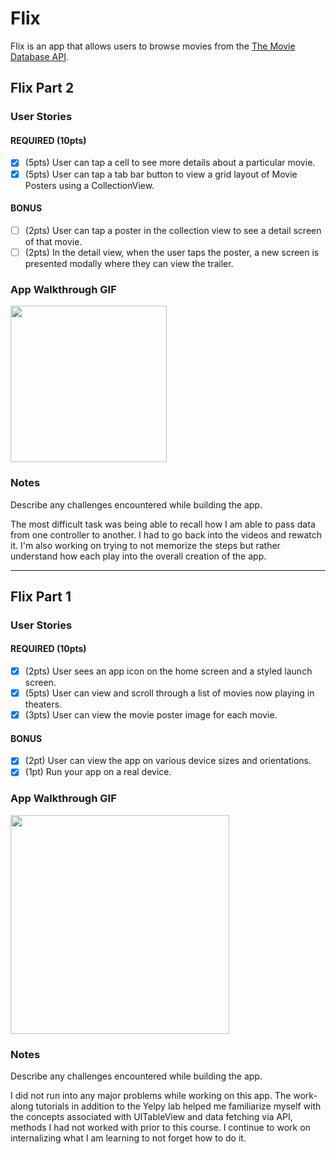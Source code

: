 
# Flix

Flix is an app that allows users to browse movies from the [The Movie Database API](http://docs.themoviedb.apiary.io/#).

## Flix Part 2

### User Stories

#### REQUIRED (10pts)
- [x] (5pts) User can tap a cell to see more details about a particular movie.
- [x] (5pts) User can tap a tab bar button to view a grid layout of Movie Posters using a CollectionView.

#### BONUS
- [ ] (2pts) User can tap a poster in the collection view to see a detail screen of that movie.
- [ ] (2pts) In the detail view, when the user taps the poster, a new screen is presented modally where they can view the trailer.

### App Walkthrough GIF
<img src= "https://i.imgur.com/vHuUGK1.gif" width=250\><br>

### Notes
Describe any challenges encountered while building the app.

The most difficult task was being able to recall how I am able to pass data from one controller to another. I had to go back into the videos and rewatch it. I'm also working on trying to not memorize the steps but rather understand how each play into the overall creation of the app. 

---

## Flix Part 1

### User Stories

#### REQUIRED (10pts)
- [x] (2pts) User sees an app icon on the home screen and a styled launch screen.
- [x] (5pts) User can view and scroll through a list of movies now playing in theaters.
- [x] (3pts) User can view the movie poster image for each movie.

#### BONUS
- [x] (2pt) User can view the app on various device sizes and orientations.
- [x] (1pt) Run your app on a real device.

### App Walkthrough GIF

<img src= "https://i.imgur.com/edf0b39.gif" width=350><br>


### Notes
Describe any challenges encountered while building the app.

I did not run into any major problems while working on this app. The work-along tutorials in addition to the Yelpy lab helped me familiarize myself with the concepts associated with UITableView and data fetching via API, methods I had not worked with prior to this course. I continue to work on internalizing what I am learning to not forget how to do it. 
